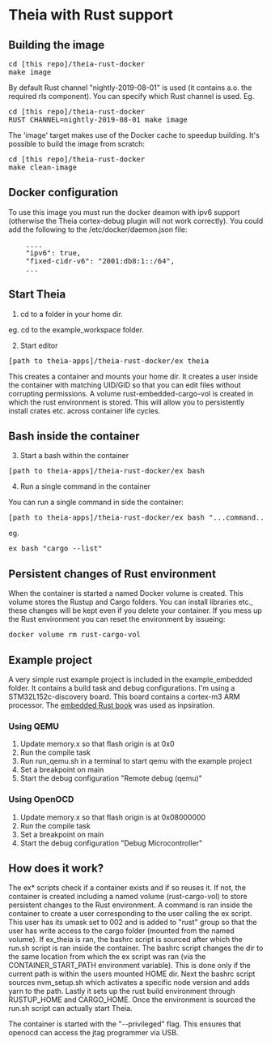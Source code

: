 # Theia with Rust support

## Building the image

<pre>
cd [this repo]/theia-rust-docker
make image
</pre>

By default Rust channel "nightly-2019-08-01" is used (it contains a.o. the required rls component). You can specify which Rust channel is used. Eg.

<pre>
cd [this repo]/theia-rust-docker
RUST_CHANNEL=nightly-2019-08-01 make image
</pre>


The 'image' target makes use of the Docker cache to speedup building. It's possible to build the image from scratch:
<pre>
cd [this repo]/theia-rust-docker
make clean-image
</pre>

## Docker configuration

To use this image you must run the docker deamon with ipv6 support (otherwise the Theia cortex-debug plugin will not work correctly). You could add the following to the /etc/docker/daemon.json file:
<pre>
    ....
    "ipv6": true,
    "fixed-cidr-v6": "2001:db8:1::/64",
    ...
</pre>

## Start Theia

1. cd to a folder in your home dir.

eg. cd to the example\_workspace folder.
  
2. Start editor

<pre>[path to theia-apps]/theia-rust-docker/ex_theia</pre>

This creates a container and mounts your home dir. It creates a user inside the container with matching UID/GID so that you can edit files without corrupting permissions. A volume rust-embedded-cargo-vol is created in which the rust environment is stored. This will allow you to persistently install crates etc. across container life cycles.

## Bash inside the container

3. Start a bash within the container

<pre>[path to theia-apps]/theia-rust-docker/ex_bash</pre>

4. Run a single command in the container

You can run a single command in side the container:

<pre>[path to theia-apps]/theia-rust-docker/ex_bash "...command..."</pre>

eg.

<pre>ex_bash "cargo --list"</pre>

## Persistent changes of Rust environment

When the container is started a named Docker volume is created. This volume stores the Rustup and Cargo folders. You can install libraries etc., these changes will be kept even if you delete your container. If you mess up the Rust environment you can reset the environment by issueing:

<pre>
docker volume rm rust-cargo-vol
</pre>

## Example project

A very simple rust example project is included in the example_embedded folder. It contains a build task and debug configurations. I'm using a STM32L152c-discovery board. This board contains a cortex-m3 ARM processor. The [embedded Rust book](https://rust-embedded.github.io/book/) was used as inpsiration.

### Using QEMU

  1. Update memory.x so that flash origin is at 0x0
  2. Run the compile task
  3. Run run\_qemu.sh in a terminal to start qemu with the example project
  4. Set a breakpoint on main
  5. Start the debug configuration "Remote debug (qemu)"

### Using OpenOCD

  1. Update memory.x so that flash origin is at 0x08000000
  2. Run the compile task
  3. Set a breakpoint on main
  4. Start the debug configuration "Debug Microcontroller"
 
## How does it work?

The ex\* scripts check if a container exists and if so reuses it. If not, the container is created including a named volume (rust-cargo-vol) to store persistent changes to the Rust environment. A command is ran inside the container to create a user corresponding to the user calling the ex script. This user has its umask set to 002 and is added to "rust" group so that the user has write access to the cargo folder (mounted from the named volume). If ex_theia is ran, the bashrc script is sourced after which the run.sh script is ran inside the container. The bashrc script changes the dir to the same location from which the ex script was ran (via the CONTAINER_START_PATH environment variable). This is done only if the current path is within the users mounted HOME dir. Next the bashrc script sources nvm_setup.sh which activates a specific node version and adds yarn to the path. Lastly it sets up the rust build environment through RUSTUP_HOME and CARGO_HOME. Once the environment is sourced the run.sh script can actually start Theia.

The container is started with the "--privileged" flag. This ensures that openocd can access the jtag programmer via USB.


